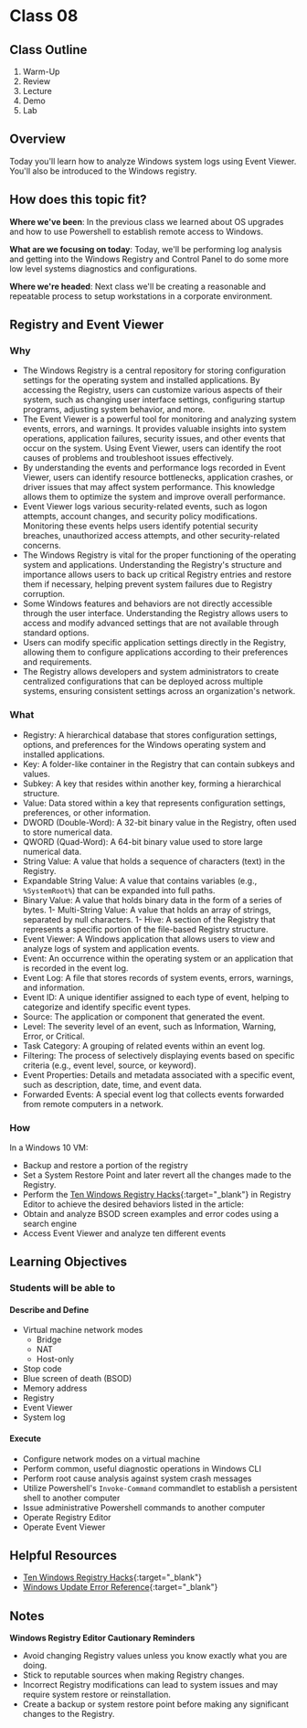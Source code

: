 # Class 08

## Class Outline

1. Warm-Up
1. Review
1. Lecture
1. Demo
1. Lab 

## Overview

Today you'll learn how to analyze Windows system logs using Event Viewer. You'll also be introduced to the Windows registry.

## How does this topic fit?

**Where we've been**:
In the previous class we learned about OS upgrades and how to use Powershell to establish remote access to Windows.

**What are we focusing on today**:
Today, we'll be performing log analysis and getting into the Windows Registry and Control Panel to do some more low level systems diagnostics and configurations.

**Where we're headed**:
Next class we'll be creating a reasonable and repeatable process to setup workstations in a corporate environment.

## Registry and Event Viewer

### Why
- The Windows Registry is a central repository for storing configuration settings for the operating system and installed applications. By accessing the Registry, users can customize various aspects of their system, such as changing user interface settings, configuring startup programs, adjusting system behavior, and more.
- The Event Viewer is a powerful tool for monitoring and analyzing system events, errors, and warnings. It provides valuable insights into system operations, application failures, security issues, and other events that occur on the system. Using Event Viewer, users can identify the root causes of problems and troubleshoot issues effectively.
- By understanding the events and performance logs recorded in Event Viewer, users can identify resource bottlenecks, application crashes, or driver issues that may affect system performance. This knowledge allows them to optimize the system and improve overall performance.
- Event Viewer logs various security-related events, such as logon attempts, account changes, and security policy modifications. Monitoring these events helps users identify potential security breaches, unauthorized access attempts, and other security-related concerns.
- The Windows Registry is vital for the proper functioning of the operating system and applications. Understanding the Registry's structure and importance allows users to back up critical Registry entries and restore them if necessary, helping prevent system failures due to Registry corruption.
- Some Windows features and behaviors are not directly accessible through the user interface. Understanding the Registry allows users to access and modify advanced settings that are not available through standard options.
- Users can modify specific application settings directly in the Registry, allowing them to configure applications according to their preferences and requirements.
- The Registry allows developers and system administrators to create centralized configurations that can be deployed across multiple systems, ensuring consistent settings across an organization's network.

### What
- Registry: A hierarchical database that stores configuration settings, options, and preferences for the Windows operating system and installed applications.
- Key: A folder-like container in the Registry that can contain subkeys and values.
- Subkey: A key that resides within another key, forming a hierarchical structure.
- Value: Data stored within a key that represents configuration settings, preferences, or other information.
- DWORD (Double-Word): A 32-bit binary value in the Registry, often used to store numerical data.
- QWORD (Quad-Word): A 64-bit binary value used to store large numerical data.
- String Value: A value that holds a sequence of characters (text) in the Registry.
- Expandable String Value: A value that contains variables (e.g., `%SystemRoot%`) that can be expanded into full paths.
- Binary Value: A value that holds binary data in the form of a series of bytes.
1- Multi-String Value: A value that holds an array of strings, separated by null characters.
1- Hive: A section of the Registry that represents a specific portion of the file-based Registry structure.
- Event Viewer: A Windows application that allows users to view and analyze logs of system and application events.
- Event: An occurrence within the operating system or an application that is recorded in the event log.
- Event Log: A file that stores records of system events, errors, warnings, and information.
- Event ID: A unique identifier assigned to each type of event, helping to categorize and identify specific event types.
- Source: The application or component that generated the event.
- Level: The severity level of an event, such as Information, Warning, Error, or Critical.
- Task Category: A grouping of related events within an event log.
- Filtering: The process of selectively displaying events based on specific criteria (e.g., event level, source, or keyword).
- Event Properties: Details and metadata associated with a specific event, such as description, date, time, and event data.
- Forwarded Events: A special event log that collects events forwarded from remote computers in a network.

### How
In a Windows 10 VM:
- Backup and restore a portion of the registry
- Set a System Restore Point and later revert all the changes made to the Registry.
- Perform the [Ten Windows Registry Hacks](https://www.howtogeek.com/669971/the-top-10-best-registry-hacks-for-windows-10/){:target="_blank"} in Registry Editor to achieve the desired behaviors listed in the article:
- Obtain and analyze BSOD screen examples and error codes using a search engine
- Access Event Viewer and analyze ten different events

<!-- ### Experimentation and Discovery Ideas
  - Provide some ideas here for how the instructor can be interactive with the students
  - Can this be built using the Socratic method?
  - Can we use breakout or small group sessions -->

## Learning Objectives

### Students will be able to

#### Describe and Define

- Virtual machine network modes
  - Bridge
  - NAT
  - Host-only
- Stop code
- Blue screen of death (BSOD)
- Memory address
- Registry
- Event Viewer
- System log

#### Execute

- Configure network modes on a virtual machine
- Perform common, useful diagnostic operations in Windows CLI
- Perform root cause analysis against system crash messages
- Utilize Powershell's `Invoke-Command` commandlet to establish a persistent shell to another computer
- Issue administrative Powershell commands to another computer
- Operate Registry Editor
- Operate Event Viewer

## Helpful Resources

- [Ten Windows Registry Hacks](https://www.howtogeek.com/669971/the-top-10-best-registry-hacks-for-windows-10/){:target="_blank"}
- [Windows Update Error Reference](https://docs.microsoft.com/en-us/windows/deployment/update/windows-update-error-reference#windows-update-error-codes){:target="_blank"}

## Notes

**Windows Registry Editor Cautionary Reminders**
- Avoid changing Registry values unless you know exactly what you are doing.
- Stick to reputable sources when making Registry changes.
- Incorrect Registry modifications can lead to system issues and may require system restore or reinstallation.
- Create a backup or system restore point before making any significant changes to the Registry.